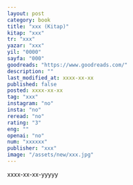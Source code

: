 ```yaml
---
layout: post
category: book
title: "xxx (Kitap)"
kitap: "xxx"
tr: "xxx"
yazar: "xxx"
yil: "0000"
sayfa: "000"
goodreads: "https://www.goodreads.com/"
description: ""
last_modified_at: xxxx-xx-xx
published: false
posted: xxxx-xx-xx
tag: "xxx"
instagram: "no"
insta: "no"
reread: "no"
rating: "3"
eng: ""
openai: "no"
num: "xxxxxx"
publisher: "xxx"
image: "/assets/new/xxx.jpg"
---
```

xxxx-xx-xx-yyyyy
